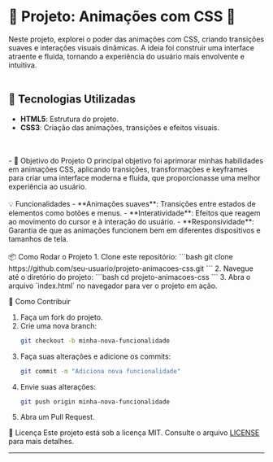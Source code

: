 # 🎨 Projeto: Animações com CSS 🎨

Neste projeto, explorei o poder das animações com CSS, criando transições suaves e interações visuais dinâmicas. A ideia foi construir uma interface atraente e fluida, tornando a experiência do usuário mais envolvente e intuitiva.
<br>
<br>
## 🚀 Tecnologias Utilizadas
- **HTML5**: Estrutura do projeto.
- **CSS3**: Criação das animações, transições e efeitos visuais.
<br>
<br>
- 🎯 Objetivo do Projeto
O principal objetivo foi aprimorar minhas habilidades em animações CSS, aplicando transições, transformações e keyframes para criar uma interface moderna e fluida, que proporcionasse uma melhor experiência ao usuário.
<br>
<br>
  💡 Funcionalidades
- **Animações suaves**: Transições entre estados de elementos como botões e menus.
- **Interatividade**: Efeitos que reagem ao movimento do cursor e à interação do usuário.
- **Responsividade**: Garantia de que as animações funcionem bem em diferentes dispositivos e tamanhos de tela.
<br>
<br>
  📦 Como Rodar o Projeto
1. Clone este repositório:
    ```bash
    git clone https://github.com/seu-usuario/projeto-animacoes-css.git
    ```
2. Navegue até o diretório do projeto:
    ```bash
    cd projeto-animacoes-css
    ```
3. Abra o arquivo `index.html` no navegador para ver o projeto em ação.

 🔧 Como Contribuir
1. Faça um fork do projeto.
2. Crie uma nova branch:
    ```bash
    git checkout -b minha-nova-funcionalidade
    ```
3. Faça suas alterações e adicione os commits:
    ```bash
    git commit -m "Adiciona nova funcionalidade"
    ```
4. Envie suas alterações:
    ```bash
    git push origin minha-nova-funcionalidade
    ```
5. Abra um Pull Request.

 📜 Licença
Este projeto está sob a licença MIT. Consulte o arquivo [LICENSE](LICENSE) para mais detalhes.

---
